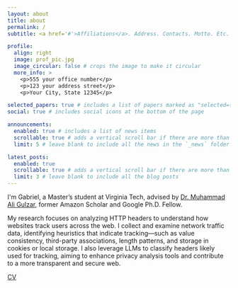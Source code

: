 ```yaml
---
layout: about
title: about
permalink: /
subtitle: <a href='#'>Affiliations</a>. Address. Contacts. Motto. Etc.

profile:
  align: right
  image: prof_pic.jpg
  image_circular: false # crops the image to make it circular
  more_info: >
    <p>555 your office number</p>
    <p>123 your address street</p>
    <p>Your City, State 12345</p>

selected_papers: true # includes a list of papers marked as "selected={true}"
social: true # includes social icons at the bottom of the page

announcements:
  enabled: true # includes a list of news items
  scrollable: true # adds a vertical scroll bar if there are more than 3 news items
  limit: 5 # leave blank to include all the news in the `_news` folder

latest_posts:
  enabled: true
  scrollable: true # adds a vertical scroll bar if there are more than 3 new posts items
  limit: 3 # leave blank to include all the blog posts
---
```


I'm Gabriel, a Master’s student at Virginia Tech, advised by [Dr. Muhammad Ali Gulzar](https://people.cs.vt.edu/~gulzar/), former Amazon Scholar and Google Ph.D. Fellow.  

My research focuses on analyzing HTTP headers to understand how websites track users across the web. I collect and examine network traffic data, identifying heuristics that indicate tracking—such as value consistency, third-party associations, length patterns, and storage in cookies or local storage. I also leverage LLMs to classify headers likely used for tracking, aiming to enhance privacy analysis tools and contribute to a more transparent and secure web.  

[CV](#)  
